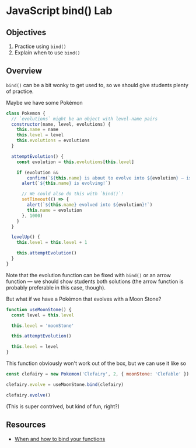 # JavaScript bind() Lab

## Objectives

1. Practice using `bind()`
2. Explain when to use `bind()`

## Overview

`bind()` can be a bit wonky to get used to, so we should give students plenty of
practice.

Maybe we have some Pokémon

```javascript
class Pokemon {
  // `evolutions` might be an object with level-name pairs
  constructor(name, level, evolutions) {
    this.name = name
    this.level = level
    this.evolutions = evolutions
  }

  attemptEvolution() {
    const evolution = this.evolutions[this.level]

    if (evolution &&
        confirm(`${this.name} is about to evolve into ${evolution} — is that okay?`)) {
      alert(`${this.name} is evolving!`)

      // We could also do this with `bind()`!
      setTimeout(() => {
        alert(`${this.name} evolved into ${evolution}!`)
        this.name = evolution
      }, 1000)
    }
  }

  levelUp() {
    this.level = this.level + 1

    this.attemptEvolution()
  }
}
```

Note that the evolution function can be fixed with `bind()` or an arrow function
— we should show students both solutions (the arrow function is probably
preferable in this case, though).

But what if we have a Pokémon that evolves with a Moon Stone?

```javascript
function useMoonStone() {
  const level = this.level

  this.level = 'moonStone'

  this.attemptEvolution()

  this.level = level
}
```

This function obviously won't work out of the box, but we can use it like so

```javascript
const clefairy = new Pokemon('Clefairy', 2, { moonStone: 'Clefable' })

clefairy.evolve = useMoonStone.bind(clefairy)

clefairy.evolve()
```

(This is super contrived, but kind of fun, right?)

## Resources

- [When and how to bind your functions](http://reactkungfu.com/2015/07/why-and-how-to-bind-methods-in-your-react-component-classes/)
